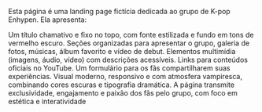 Esta página é uma landing page fictícia dedicada ao grupo de K-pop Enhypen. Ela apresenta:

Um título chamativo e fixo no topo, com fonte estilizada e fundo em tons de vermelho escuro.
Seções organizadas para apresentar o grupo, galeria de fotos, músicas, álbum favorito e vídeo de debut.
Elementos multimídia (imagens, áudio, vídeo) com descrições acessíveis.
Links para conteúdos oficiais no YouTube.
Um formulário para os fãs compartilharem suas experiências.
Visual moderno, responsivo e com atmosfera vampiresca, combinando cores escuras e tipografia dramática.
A página transmite exclusividade, engajamento e paixão dos fãs pelo grupo, com foco em estética e interatividade
